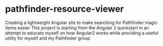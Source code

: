 # pathfinder-resource-viewer
Creating a lightweight Angular site to make searching for Pathfinder magic items easier
This project is starting from the Angular 2 quickstart in an attempt to educate myself on how Angular2 works while providing a useful utility for myself and my Pathfinder group
